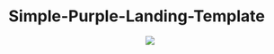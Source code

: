 # Simple-Purple-Landing-Template
<p align="center"><img src="https://img.shields.io/badge/Version-1.2.0-brightgreen"></p>
